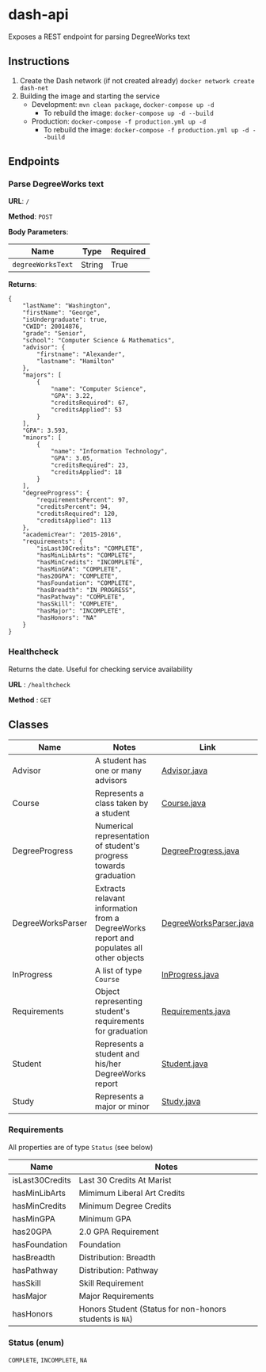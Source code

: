# dash-api
Exposes a REST endpoint for parsing DegreeWorks text

## Instructions
1) Create the Dash network (if not created already) `docker network create dash-net`
2) Building the image and starting the service
    - Development: `mvn clean package`, `docker-compose up -d`
        - To rebuild the image: `docker-compose up -d --build`
    - Production: `docker-compose -f production.yml up -d`
        - To rebuild the image: `docker-compose -f production.yml up -d --build`

## Endpoints

### Parse DegreeWorks text

**URL**: `/`

**Method**: `POST`

**Body Parameters**:

| Name | Type | Required |
| --- | --- | --- |
| `degreeWorksText` | String | True |

**Returns**:
```
{
    "lastName": "Washington",
    "firstName": "George",
    "isUndergraduate": true,
    "CWID": 20014876,
    "grade": "Senior",
    "school": "Computer Science & Mathematics",
    "advisor": {
        "firstname": "Alexander",
        "lastname": "Hamilton"
    },
    "majors": [
        {
            "name": "Computer Science",
            "GPA": 3.22,
            "creditsRequired": 67,
            "creditsApplied": 53
        }
    ],
    "GPA": 3.593,
    "minors": [
        {
            "name": "Information Technology",
            "GPA": 3.05,
            "creditsRequired": 23,
            "creditsApplied": 18
        }
    ],
    "degreeProgress": {
        "requirementsPercent": 97,
        "creditsPercent": 94,
        "creditsRequired": 120,
        "creditsApplied": 113
    },
    "academicYear": "2015-2016",
    "requirements": {
        "isLast30Credits": "COMPLETE",
        "hasMinLibArts": "COMPLETE",
        "hasMinCredits": "INCOMPLETE",
        "hasMinGPA": "COMPLETE",
        "has20GPA": "COMPLETE",
        "hasFoundation": "COMPLETE",
        "hasBreadth": "IN_PROGRESS",
        "hasPathway": "COMPLETE",
        "hasSkill": "COMPLETE",
        "hasMajor": "INCOMPLETE",
        "hasHonors": "NA"
    }
}
```
### Healthcheck
Returns the date. Useful for checking service availability

**URL** : `/healthcheck`

**Method** : `GET`



## Classes

| Name | Notes | Link |
| ---- | ------- | ---- |
| Advisor | A student has one or many advisors | [Advisor.java](https://github.com/marist-dash/dash-parse/blob/master/src/main/java/marist/Advisor.java) |
| Course | Represents a class taken by a student | [Course.java](https://github.com/marist-dash/dash-parse/blob/master/src/main/java/marist/Course.java) | 
| DegreeProgress | Numerical representation of student's progress towards graduation | [DegreeProgress.java](https://github.com/marist-dash/dash-parse/blob/master/src/main/java/marist/DegreeProgress.java) | 
| DegreeWorksParser | Extracts relavant information from a DegreeWorks report and populates all other objects | [DegreeWorksParser.java](https://github.com/marist-dash/dash-parse/blob/master/src/main/java/marist/DegreeWorksParser.java) | 
| InProgress | A list of type `Course` | [InProgress.java](https://github.com/marist-dash/dash-parse/blob/master/src/main/java/marist/InProgress.java)| 
| Requirements | Object representing student's requirements for graduation | [Requirements.java](https://github.com/marist-dash/dash-parse/blob/master/src/main/java/marist/Requirements.java) | 
| Student | Represents a student and his/her DegreeWorks report  | [Student.java](https://github.com/marist-dash/dash-parse/blob/master/src/main/java/marist/Student.java) | 
| Study | Represents a major or minor | [Study.java](https://github.com/marist-dash/dash-parse/blob/master/src/main/java/marist/Study.java) |

### Requirements
All properties are of type `Status` (see below)

| Name  | Notes
| ------------- | ------------- |
| isLast30Credits | Last 30 Credits At Marist |
| hasMinLibArts | Mimimum Liberal Art Credits |
| hasMinCredits | Minimum Degree Credits |
| hasMinGPA | Minimum GPA |
| has20GPA | 2.0 GPA Requirement |
| hasFoundation | Foundation |
| hasBreadth | Distribution: Breadth |
| hasPathway | Distribution: Pathway |
| hasSkill | Skill Requirement |
| hasMajor | Major Requirements |
| hasHonors | Honors Student (Status for non-honors students is `NA`) |

### Status (enum)
`COMPLETE`, `INCOMPLETE`, `NA`
